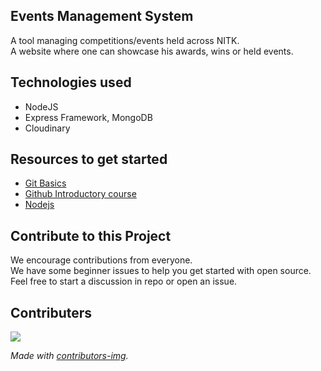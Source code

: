 ## Events Management System
A tool managing competitions/events held across NITK.  
A website where one can showcase his awards, wins or held events. 

## Technologies used
- NodeJS
- Express Framework, MongoDB
- Cloudinary

## Resources to get started
- [Git Basics](https://www.freecodecamp.org/news/learn-the-basics-of-git-in-under-10-minutes-da548267cc91/)
- [Github Introductory course](https://lab.github.com/)
- [Nodejs](https://www.google.com/amp/s/www.digitalocean.com/community/tutorials/nodejs-express-basics.amp)


## Contribute to this Project

We encourage contributions from everyone.  
We have some beginner issues to help you get started with open source.  
Feel free to start a discussion in repo or open an issue.

## Contributers
<a href = "https://github.com/NITK-KODE/competition-management-system/graphs/contributors">
  <img src = "https://contrib.rocks/image?repo=NITK-KODE/competition-management-system"/>
</a>

*Made with [contributors-img](https://contrib.rocks).*
